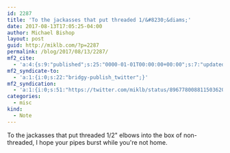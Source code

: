 ```yaml
---
id: 2287
title: 'To the jackasses that put threaded 1/&#8230;&diams;'
date: 2017-08-13T17:05:25-04:00
author: Michael Bishop
layout: post
guid: http://miklb.com/?p=2287
permalink: /blog/2017/08/13/2287/
mf2_cite:
  - 'a:4:{s:9:"published";s:25:"0000-01-01T00:00:00+00:00";s:7:"updated";s:25:"0000-01-01T00:00:00+00:00";s:8:"category";a:1:{i:0;s:0:"";}s:6:"author";a:0:{}}'
mf2_syndicate-to:
  - 'a:1:{i:0;s:22:"bridgy-publish_twitter";}'
mf2_syndication:
  - 'a:1:{i:0;s:51:"https://twitter.com/miklb/status/896778008811503620";}'
categories:
  - misc
kind:
  - Note
---
```

To the jackasses that put threaded 1/2" elbows into the box of non-threaded, I hope your pipes burst while you're not home.